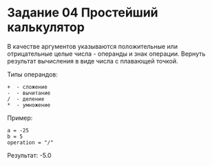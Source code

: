 # Задание 04 Простейший калькулятор

В качестве аргументов указываются положительные или отрицательные целые числа - операнды и знак операции.
Вернуть результат вычисления в виде числа с плавающей точкой.

Типы операндов:
```
+  - сложение
-  - вычитание
/  - деление
*  - умножение
```

Пример:
```
a = -25
b = 5
operation = "/"
```

Результат:
-5.0
